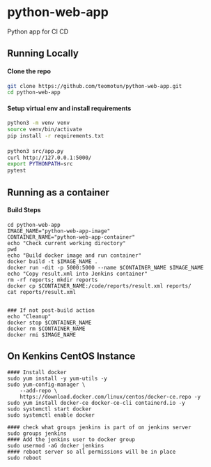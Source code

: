 # python-web-app
Python app for CI CD




## Running Locally
#### Clone the repo 
```sh
git clone https://github.com/teomotun/python-web-app.git
cd python-web-app
```


#### Setup virtual env and install requirements
```sh    
python3 -m venv venv
source venv/bin/activate
pip install -r requirements.txt

```


#### 
```sh
python3 src/app.py 
curl http://127.0.0.1:5000/ 
export PYTHONPATH=src
pytest
```

## Running as a container
#### Build Steps
```
cd python-web-app
IMAGE_NAME="python-web-app-image"
CONTAINER_NAME="python-web-app-container"
echo "Check current working directory"
pwd
echo "Build docker image and run container"
docker build -t $IMAGE_NAME .
docker run -dit -p 5000:5000 --name $CONTAINER_NAME $IMAGE_NAME
echo "Copy result.xml into Jenkins container"
rm -rf reports; mkdir reports
docker cp $CONTAINER_NAME:/code/reports/result.xml reports/
cat reports/result.xml


### If not post-build action
echo "Cleanup"
docker stop $CONTAINER_NAME
docker rm $CONTAINER_NAME
docker rmi $IMAGE_NAME
```


## On Kenkins CentOS Instance
```
#### Install docker
sudo yum install -y yum-utils -y
sudo yum-config-manager \
    --add-repo \
    https://download.docker.com/linux/centos/docker-ce.repo -y
sudo yum install docker-ce docker-ce-cli containerd.io -y
sudo systemctl start docker
sudo systemctl enable docker

#### check what groups jenkins is part of on jenkins server
sudo groups jenkins
#### Add the jenkins user to docker group
sudo usermod -aG docker jenkins 
#### reboot server so all permissions will be in place
sudo reboot
```
